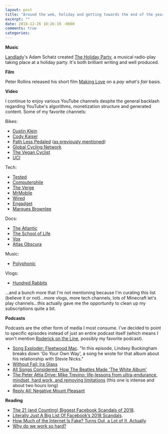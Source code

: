 ```yaml
---
layout: post
title: "Around the web, holiday and getting towards the end of the year edition"
excerpt: ""
date: 2018-12-26 10:26:19 -0600
comments: true
categories: 
---
```


**Music**

[Landlady](https://landlady.bandcamp.com/)'s Adam Schatz created [The Holiday Party](https://storiesfromlandladyland.bandcamp.com/releases), a musical radio-play taking place at a holiday party. It's both brilliant writing and well produced. 

**Film**

Peter Rollins released his short film [Making Love](https://peterrollins.com/making-love) on a _pay what's fair_ basis.

**Video**

I continue to enjoy various YouTube channels despite the general backlash regarding YouTube's algorithms, monetization structure and generated content. Some of my favorite channels: 

Bikes:

* [Dustin Klein](https://www.youtube.com/channel/UCV9WtB_q5sJfe3Rev5PWy-Q)
* [Cody Kaiser](https://www.youtube.com/user/thekidkaiser)
* [Path Less Pedaled](https://www.youtube.com/user/russroca) ([as previously mentioned]({{site.baseurl}}/2018/10/15/portland-by-bike/))
* [Global Cycling Network](https://www.youtube.com/user/globalcyclingnetwork)
* [The Vegan Cyclist](https://www.youtube.com/channel/UCpn6aFvwAI_hK9WuHcdvQGA)
* [UCI](https://www.youtube.com/user/ucichannel)

Tech:

* [Tested](https://www.youtube.com/user/testedcom)
* [Computerphile](https://www.youtube.com/user/Computerphile)
* [The Verge](https://www.youtube.com/user/TheVerge)
* [MrMobile](https://www.youtube.com/channel/UCSOpcUkE-is7u7c4AkLgqTw)
* [Wired](https://www.youtube.com/user/wired)
* [Engadget](https://www.youtube.com/user/engadget)
* [Marques Brownlee](https://www.youtube.com/user/marquesbrownlee)

Docs:

* [The Atlantic](https://www.youtube.com/user/TheAtlantic)
* [The School of Life](https://www.youtube.com/user/schooloflifechannel)
* [Vox](https://www.youtube.com/user/voxdotcom)
* [Atlas Obscura](https://www.youtube.com/user/atlasobscura)


Music:

* [Polyphonic](https://www.youtube.com/channel/UCXkNod_JcH7PleOjwK_8rYQ)

Vlogs:

* [Hundred Rabbits](https://www.youtube.com/channel/UCzdg4pZb-viC3EdA1zxRl4A)

...and a bunch more that I'm not mentioning because I'm curating this list (believe it or not)...more vlogs, more tech channels, lots of Minecraft let's play channels...this actually gave me the opportunity to clean up my subscriptions quite a bit. 

**Podcasts**

Podcasts are the other form of media I most consume. I've decided to point to specific episodes instead of just an entire podcast itself (which means I won't mention [Roderick on the Line](http://www.merlinmann.com/roderick/), possibly my favorite podcast).

* [Song Exploder: Fleetwood Mac](http://songexploder.net/fleetwood-mac). "In this episode, Lindsey Buckingham breaks down 'Go Your Own Way', a song he wrote for that album about his relationship with Stevie Nicks."
* [Without Fail: Ira Glass](https://www.gimletmedia.com/without-fail/ira-glass#episode-player)
* [All Songs Considered: How The Beatles Made 'The White Album'](https://www.npr.org/sections/allsongs/2018/11/13/666154261/how-the-beatles-made-the-white-album)
* [The Peter Attia Drive: Mike Trevino: life-lessons from ultra-endurance, mindset, hard work, and removing limitations](https://peterattiamd.com/miketrevino/) (this one is intense and about two hours long)
* [Reply All: Negative Mount Pleasant](https://www.gimletmedia.com/reply-all/132-negative-mount-pleasant#episode-player)

**Reading**

* [The 21 (and Counting) Biggest Facebook Scandals of 2018](https://www.wired.com/story/facebook-scandals-2018/).
* [Literally Just A Big List Of Facebook’s 2018 Scandals](https://www.buzzfeednews.com/article/ryanmac/literally-just-a-big-list-of-facebooks-2018-scandals).
* [How Much of the Internet Is Fake? Turns Out, a Lot of It, Actually](http://nymag.com/intelligencer/2018/12/how-much-of-the-internet-is-fake.html)
* [Why do we work so hard?](https://www.1843magazine.com/features/why-do-we-work-so-hard)
